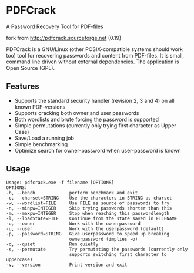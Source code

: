 # PDFCrack
A Password Recovery Tool for PDF-files

fork from http://pdfcrack.sourceforge.net (0.19)

PDFCrack is a GNU/Linux (other POSIX-compatible systems should work too) tool for recovering passwords and content from PDF-files. It is small, command line driven without external dependencies. The application is Open Source (GPL).

## Features
* Supports the standard security handler (revision 2, 3 and 4) on all known PDF-versions
* Supports cracking both owner and user passwords
* Both wordlists and brute forcing the password is supported
* Simple permutations (currently only trying first character as Upper Case)
* Save/Load a running job
* Simple benchmarking
* Optimize search for owner-password when user-password is known

## Usage
```
Usage: pdfcrack.exe -f filename [OPTIONS]
OPTIONS:
-b, --bench             perform benchmark and exit
-c, --charset=STRING    Use the characters in STRING as charset
-w, --wordlist=FILE     Use FILE as source of passwords to try
-n, --minpw=INTEGER     Skip trying passwords shorter than this
-m, --maxpw=INTEGER     Stop when reaching this passwordlength
-l, --loadState=FILE    Continue from the state saved in FILENAME
-o, --owner             Work with the ownerpassword
-u, --user              Work with the userpassword (default)
-p, --password=STRING   Give userpassword to speed up breaking
                        ownerpassword (implies -o)
-q, --quiet             Run quietly
-s, --permutate         Try permutating the passwords (currently only
                        supports switching first character to uppercase)
-v, --version           Print version and exit
```